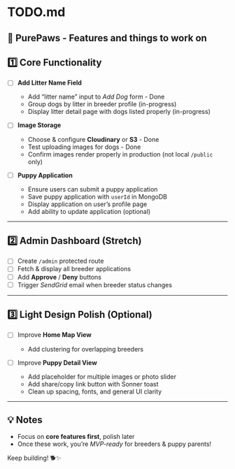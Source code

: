# TODO.md

## 🐾 PurePaws - Features and things to work on

## 1️⃣ Core Functionality

- [ ] **Add Litter Name Field**
  - Add “litter name” input to *Add Dog* form - Done
  - Group dogs by litter in breeder profile (in-progress)
  - Display litter detail page with dogs listed properly (in-progress)

- [ ] **Image Storage**
  - Choose & configure **Cloudinary** or **S3** - Done
  - Test uploading images for dogs - Done
  - Confirm images render properly in production (not local `/public` only)

- [ ] **Puppy Application**
  - Ensure users can submit a puppy application
  - Save puppy application with `userId` in MongoDB
  - Display application on user’s profile page
  - Add ability to update application (optional)

---

## 2️⃣ Admin Dashboard (Stretch)

- [ ] Create `/admin` protected route
- [ ] Fetch & display all breeder applications
- [ ] Add **Approve** / **Deny** buttons
- [ ] Trigger *SendGrid* email when breeder status changes

---

## 3️⃣ Light Design Polish (Optional)

- [ ] Improve **Home Map View**
  - Add clustering for overlapping breeders 

- [ ] Improve **Puppy Detail View**
  - Add placeholder for multiple images or photo slider
  - Add share/copy link button with Sonner toast
  - Clean up spacing, fonts, and general UI clarity

---

## 💡 Notes

- Focus on **core features first**, polish later
- Once these work, you’re *MVP-ready* for breeders & puppy parents!

Keep building! 🐕✨